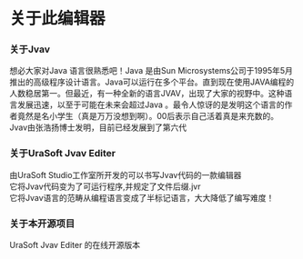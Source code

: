 # 关于此编辑器
### 关于Jvav
想必大家对Java 语言很熟悉吧！Java 是由Sun Microsystems公司于1995年5月推出的高级程序设计语言。Java可以运行在多个平台。直到现在使用JAVA编程的人数稳居第一。但最近，有一种全新的语言JVAV，出现了大家的视野中。这种语言发展迅速，以至于可能在未来会超过Java 。最令人惊讶的是发明这个语言的作者竟然是名小学生（真是万万没想到啊）。00后表示自己活着真是来充数的。\
Jvav由张浩扬博士发明，目前已经发展到了第六代
### 关于UraSoft Jvav Editer
由UraSoft Studio工作室所开发的可以书写Jvav代码的一款编辑器\
它将Jvav代码变为了可运行程序,并规定了文件后缀.jvr\
它将Jvav语言的范畴从编程语言变成了半标记语言，大大降低了编写难度！
### 关于本开源项目
UraSoft Jvav Editer 的在线开源版本
